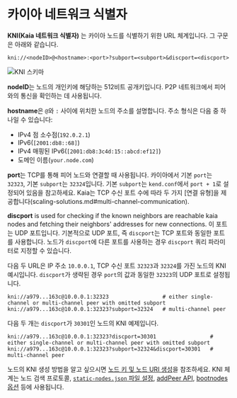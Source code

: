 # 카이아 네트워크 식별자

**KNI(Kaia 네트워크 식별자)** 는 카이아 노드를 식별하기 위한 URL 체계입니다. 그 구문은 아래와 같습니다.

```
kni://<nodeID>@<hostname>:<port>?subport=<subport>&discport=<discport>
```

![KNI 스키마](/img/learn/kni_scheme.png)

**nodeID**는 노드의 개인키에 해당하는 512비트 공개키입니다. P2P 네트워크에서 피어와의 통신을 확인하는 데 사용됩니다.

**hostname**은 `@`와 `:` 사이에 위치한 노드의 주소를 설명합니다. 주소 형식은 다음 중 하나일 수 있습니다:

- IPv4 점 소수점(`192.0.2.1`)
- IPv6(`[2001:db8::68]`)
- IPv4 매핑된 IPv6(`[2001:db8:3c4d:15::abcd:ef12]`)
- 도메인 이름(`your.node.com`)

**port**는 TCP를 통해 피어 노드와 연결할 때 사용됩니다. 카이아에서 기본 `port`는 `32323`, 기본 `subport`는 `32324`입니다. 기본 `subport`는 `kend.conf`에서 `port + 1`로 설정되어 있음을 참고하세요. Kaia는 TCP 수신 포트 수에 따라 두 가지 [연결 유형]을 제공합니다(scaling-solutions.md#multi-channel-communication).

**discport** is used for checking if the known neighbors are reachable kaia nodes and fetching their neighbors' addresses for new connections. 이 포트는 UDP 포트입니다.
기본적으로 UDP 포트, 즉 `discport`는 TCP 포트와 동일한 포트를 사용합니다.
노드가 `discport`에 다른 포트를 사용하는 경우 `discport` 쿼리 파라미터로 지정할 수 있습니다.

다음 두 URL은 IP 주소 `10.0.0.1`, TCP 수신 포트 `32323`과 `32324`를 가진 노드의 KNI 예시입니다.
`discport`가 생략된 경우 `port`의 값과 동일한 `32323`의 UDP 포트로 설정됩니다.

```
kni://a979...163c@10.0.0.1:32323                 # either single-channel or multi-channel peer with omitted subport
kni://a979...163c@10.0.0.1:32323?subport=32324   # multi-channel peer
```

다음 두 개는 `discport`가 `30301`인 노드의 KNI 예제입니다.

```
kni://a979...163c@10.0.0.1:32323?discport=30301                 # either single-channel or multi-channel peer with omitted subport
kni://a979...163c@10.0.0.1:32323?subport=32324&discport=30301   # multi-channel peer
```

노드의 KNI 생성 방법을 알고 싶으시면 [노드 키 및 노드 URI 생성](../nodes/core-cell/install/before-you-install.md#node-key--node-uri-creation)을 참조하세요.
KNI 체계는 노드 검색 프로토콜, [`static-nodes.json` 파일 설정](../nodes/core-cell/install/install-proxy-nodes.md#install-static-nodesjson), [addPeer API](../references/json-rpc/admin/add-peer), [bootnodes 옵션](../misc/operation/configuration.md#properties) 등에 사용됩니다.

